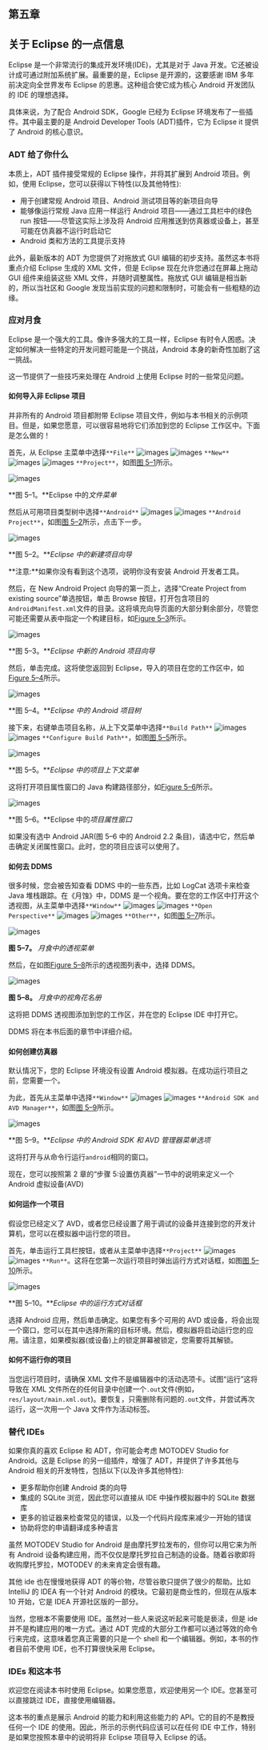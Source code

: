 ## 第五章

## 关于 Eclipse 的一点信息

Eclipse 是一个非常流行的集成开发环境(IDE)，尤其是对于 Java 开发。它还被设计成可通过附加系统扩展。最重要的是，Eclipse 是开源的，这要感谢 IBM 多年前决定向全世界发布 Eclipse 的恩惠。这种组合使它成为核心 Android 开发团队的 IDE 的理想选择。

具体来说，为了配合 Android SDK，Google 已经为 Eclipse 环境发布了一些插件。其中最主要的是 Android Developer Tools (ADT)插件，它为 Eclipse it 提供了 Android 的核心意识。

### ADT 给了你什么

本质上，ADT 插件接受常规的 Eclipse 操作，并将其扩展到 Android 项目。例如，使用 Eclipse，您可以获得以下特性(以及其他特性):

*   用于创建常规 Android 项目、Android 测试项目等的新项目向导
*   能够像运行常规 Java 应用一样运行 Android 项目——通过工具栏中的绿色 run 按钮——尽管这实际上涉及将 Android 应用推送到仿真器或设备上，甚至可能在仿真器不运行时启动它
*   Android 类和方法的工具提示支持

此外，最新版本的 ADT 为您提供了对拖放式 GUI 编辑的初步支持。虽然这本书将重点介绍 Eclipse 生成的 XML 文件，但是 Eclipse 现在允许您通过在屏幕上拖动 GUI 组件来组装这些 XML 文件，并随时调整属性。拖放式 GUI 编辑是相当新的，所以当社区和 Google 发现当前实现的问题和限制时，可能会有一些粗糙的边缘。

### 应对月食

Eclipse 是一个强大的工具。像许多强大的工具一样，Eclipse 有时令人困惑。决定如何解决一些特定的开发问题可能是一个挑战，Android 本身的新奇性加剧了这一挑战。

这一节提供了一些技巧来处理在 Android 上使用 Eclipse 时的一些常见问题。

#### 如何导入非 Eclipse 项目

并非所有的 Android 项目都附带 Eclipse 项目文件，例如与本书相关的示例项目。但是，如果您愿意，可以很容易地将它们添加到您的 Eclipse 工作区中。下面是怎么做的！

首先，从 Eclipse 主菜单中选择`**File**` ![images](img/U001.jpg) ![images](img/U001.jpg) `**New**` ![images](img/U001.jpg) ![images](img/U001.jpg) `**Project**`，如图[图 5–1](#fig_5_1)所示。

![images](img/0501.jpg)

**图 5–1。**Eclipse 中的*文件菜单*

然后从可用项目类型树中选择`**Android**` ![images](img/U001.jpg) ![images](img/U001.jpg) `**Android Project**`，如图[图 5–2](#fig_5_2)所示，点击下一步。

![images](img/0502.jpg)

**图 5–2。***Eclipse 中的新建项目向导*

**注意:**如果你没有看到这个选项，说明你没有安装 Android 开发者工具。

然后，在 New Android Project 向导的第一页上，选择“Create Project from existing source”单选按钮，单击 Browse 按钮，打开包含项目的`AndroidManifest.xml`文件的目录。这将填充向导页面的大部分剩余部分，尽管您可能还需要从表中指定一个构建目标，如[Figure 5–3](#fig_5_3)所示。

![images](img/0503.jpg)

**图 5–3。***Eclipse 中新的 Android 项目向导*

然后，单击完成。这将使您返回到 Eclipse，导入的项目在您的工作区中，如[Figure 5–4](#fig_5_4)所示。

![images](img/0504.jpg)

**图 5–4。***Eclipse 中的 Android 项目树*

接下来，右键单击项目名称，从上下文菜单中选择`**Build Path**` ![images](img/U001.jpg) ![images](img/U001.jpg) `**Configure Build Path**`，如图[图 5–5](#fig_5_5)所示。

![images](img/0505.jpg)

**图 5–5。***Eclipse 中的项目上下文菜单*

这将打开项目属性窗口的 Java 构建路径部分，如[Figure 5–6](#fig_5_6)所示。

![images](img/0506.jpg)

**图 5–6。**Eclipse 中的*项目属性窗口*

如果没有选中 Android JAR(图 5–6 中的 Android 2.2 条目)，请选中它，然后单击确定关闭属性窗口。此时，您的项目应该可以使用了。

#### 如何去 DDMS

很多时候，您会被告知查看 DDMS 中的一些东西，比如 LogCat 选项卡来检查 Java 堆栈跟踪。在《月蚀》中，DDMS 是一个视角。要在您的工作区中打开这个透视图，从主菜单中选择`**Window**` ![images](img/U001.jpg) ![images](img/U001.jpg) `**Open Perspective**` ![images](img/U001.jpg) ![images](img/U001.jpg) `**Other**`，如图[图 5–7](#fig_5_7)所示。

![images](img/0507.jpg)

**图 5–7。** *月食中的透视菜单*

然后，在如图[Figure 5–8](#fig_5_8)所示的透视图列表中，选择 DDMS。

![images](img/0508.jpg)

**图 5–8。** *月食中的视角花名册*

这将把 DDMS 透视图添加到您的工作区，并在您的 Eclipse IDE 中打开它。

DDMS 将在本书后面的章节中详细介绍。

#### 如何创建仿真器

默认情况下，您的 Eclipse 环境没有设置 Android 模拟器。在成功运行项目之前，您需要一个。

为此，首先从主菜单中选择`**Window**` ![images](img/U001.jpg) ![images](img/U001.jpg) `**Android SDK and AVD Manager**`，如图[图 5–9](#fig_5_9)所示。

![images](img/0509.jpg)

**图 5–9。***Eclipse 中的 Android SDK 和 AVD 管理器菜单选项*

这将打开与从命令行运行`android`相同的窗口。

现在，您可以按照第 2 章的“步骤 5:设置仿真器”一节中的说明来定义一个 Android 虚拟设备(AVD)

#### 如何运作一个项目

假设您已经定义了 AVD，或者您已经设置了用于调试的设备并连接到您的开发计算机，您可以在模拟器中运行您的项目。

首先，单击运行工具栏按钮，或者从主菜单中选择`**Project**` ![images](img/U001.jpg) ![images](img/U001.jpg) `**Run**`。这将在您第一次运行项目时弹出运行方式对话框，如图[图 5–10](#fig_5_10)所示。

![images](img/0510.jpg)

**图 5–10。***Eclipse 中的运行方式对话框*

选择 Android 应用，然后单击确定。如果您有多个可用的 AVD 或设备，将会出现一个窗口，您可以在其中选择所需的目标环境。然后，模拟器将启动运行您的应用。请注意，如果模拟器(或设备)上的锁定屏幕被锁定，您需要将其解锁。

#### 如何不运行你的项目

当您运行项目时，请确保 XML 文件不是编辑器中的活动选项卡。试图“运行”这将导致在 XML 文件所在的任何目录中创建一个`.out`文件(例如，`res/layout/main.xml.out`)。要恢复，只需删除有问题的`.out`文件，并尝试再次运行，这一次用一个 Java 文件作为活动标签。

### 替代 IDEs

如果你真的喜欢 Eclipse 和 ADT，你可能会考虑 MOTODEV Studio for Android。这是 Eclipse 的另一组插件，增强了 ADT，并提供了许多其他与 Android 相关的开发特性，包括以下(以及许多其他特性):

*   更多帮助你创建 Android 类的向导
*   集成的 SQLite 浏览，因此您可以直接从 IDE 中操作模拟器中的 SQLite 数据库
*   更多的验证器来检查常见的错误，以及一个代码片段库来减少一开始的错误
*   协助将您的申请翻译成多种语言

虽然 MOTODEV Studio for Android 是由摩托罗拉发布的，但你可以用它来为所有 Android 设备构建应用，而不仅仅是摩托罗拉自己制造的设备。随着谷歌即将收购摩托罗拉，MOTODEV 的未来肯定会很有趣。

其他 ide 也在慢慢地获得 ADT 的等价物，尽管谷歌只提供了很少的帮助。比如 IntelliJ 的 IDEA 有一个针对 Android 的模块。它最初是商业性的，但现在从版本 10 开始，它是 IDEA 开源社区版的一部分。

当然，您根本不需要使用 IDE。虽然对一些人来说这听起来可能是亵渎，但是 ide 并不是构建应用的唯一方式。通过 ADT 完成的大部分工作都可以通过等效的命令行来完成，这意味着您真正需要的只是一个 shell 和一个编辑器。例如，本书的作者目前不使用 IDE，也不打算很快采用 Eclipse。

### IDEs 和这本书

欢迎您在阅读本书时使用 Eclipse。如果您愿意，欢迎使用另一个 IDE。您甚至可以直接跳过 IDE，直接使用编辑器。

这本书的重点是展示 Android 的能力和利用这些能力的 API。它的目的不是教授任何一个 IDE 的使用。因此，所示的示例代码应该可以在任何 IDE 中工作，特别是如果您按照本章中的说明将非 Eclipse 项目导入 Eclipse 的话。